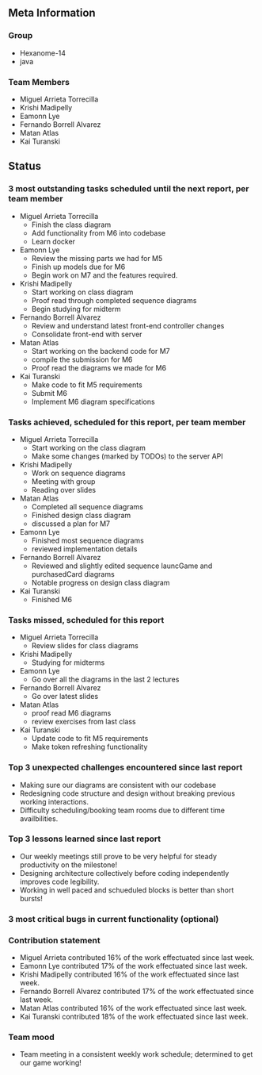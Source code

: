 
## Meta Information

### Group

- Hexanome-14
- java

### Team Members

- Miguel Arrieta Torrecilla
- Krishi Madipelly
- Eamonn Lye
- Fernando Borrell Alvarez
- Matan Atlas
- Kai Turanski

## Status

### 3 most outstanding tasks scheduled until the next report, per team member

- Miguel Arrieta Torrecilla
  - Finish the class diagram
  - Add functionality from M6 into codebase
  - Learn docker
- Eamonn Lye
  - Review the missing parts we had for M5
  - Finish up models due for M6
  - Begin work on M7 and the features required.
- Krishi Madipelly
  - Start working on class diagram
  - Proof read through completed sequence diagrams
  - Begin studying for midterm 
- Fernando Borrell Alvarez
  - Review and understand latest front-end controller changes
  - Consolidate front-end with server
- Matan Atlas
  - Start working on the backend code for M7
  - compile the submission for M6
  - Proof read the diagrams we made for M6
- Kai Turanski
  - Make code to fit M5 requirements
  - Submit M6
  - Implement M6 diagram specifications

### Tasks achieved, scheduled for this report, per team member

- Miguel Arrieta Torrecilla
  - Start working on the class diagram
  - Make some changes (marked by TODOs) to the server API
- Krishi Madipelly
  - Work on sequence diagrams
  - Meeting with group
  - Reading over slides 
- Matan Atlas
  - Completed all sequence diagrams
  - Finished design class diagram
  - discussed a plan for M7
- Eamonn Lye
  - Finished most sequence diagrams
  - reviewed implementation details
- Fernando Borrell Alvarez
  - Reviewed and slightly edited sequence launcGame and purchasedCard diagrams
  - Notable progress on design class diagram
- Kai Turanski
  - Finished M6

### Tasks missed, scheduled for this report

- Miguel Arrieta Torrecilla
  - Review slides for class diagrams
- Krishi Madipelly
  - Studying for midterms
- Eamonn Lye
  - Go over all the diagrams in the last 2 lectures
- Fernando Borrell Alvarez
  - Go over latest slides
- Matan Atlas
  - proof read M6 diagrams
  - review exercises from last class
- Kai Turanski
  - Update code to fit M5 requirements
  - Make token refreshing functionality

### Top 3 unexpected challenges encountered since last report

- Making sure our diagrams are consistent with our codebase
- Redesigning code structure and design without breaking previous working interactions.
- Difficulty scheduling/booking team rooms due to different time availbilities.

### Top 3 lessons learned since last report

- Our weekly meetings still prove to be very helpful for steady productivity on the milestone!
- Designing architecture collectively before coding independently improves code legibility.
- Working in well paced and schueduled blocks is better than short bursts!

### 3 most critical bugs in current functionality (optional)

### Contribution statement

- Miguel Arrieta contributed 16% of the work effectuated since last week.
- Eamonn Lye contributed 17% of the work effectuated since last week.
- Krishi Madipelly contributed 16% of the work effectuated since last week.
- Fernando Borrell Alvarez contributed 17% of the work effectuated since last week.
- Matan Atlas contributed 16% of the work effectuated since last week.
- Kai Turanski contributed 18% of the work effectuated since last week.

### Team mood

- Team meeting in a consistent weekly work schedule; determined to get our game working! 
